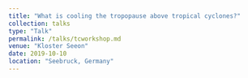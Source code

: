 ```yaml
---
title: "What is cooling the tropopause above tropical cyclones?"
collection: talks
type: "Talk"
permalink: /talks/tcworkshop.md
venue: "Kloster Seeon"
date: 2019-10-10
location: "Seebruck, Germany"
---
```

